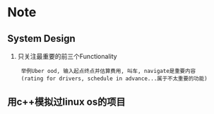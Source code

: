 # Note
## System Design
1. 只关注最重要的前三个Functionality

        举例Uber ood, 输入起点终点并估算费用, 叫车, navigate是重要内容
        (rating for drivers, schedule in advance...属于不太重要的功能)


## 用c++模拟过linux os的项目
        
        